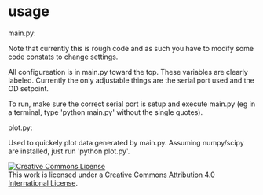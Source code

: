 usage
=====

main.py:

Note that currently this is rough code and as such you have to modify some code constats to change settings.

All configureation is in main.py toward the top.  These variables are clearly labeled.  Currently the only adjustable things are the serial port used and the OD setpoint.

To run, make sure the correct serial port is setup and execute main.py (eg in a terminal, type 'python main.py' without the single quotes).



plot.py:

Used to quickely plot data generated by main.py.  Assuming numpy/scipy are installed, just run 'python plot.py'.

<a rel="license" href="http://creativecommons.org/licenses/by/4.0/"><img alt="Creative Commons License" style="border-width:0" src="https://i.creativecommons.org/l/by/4.0/88x31.png" /></a><br />This work is licensed under a <a rel="license" href="http://creativecommons.org/licenses/by/4.0/">Creative Commons Attribution 4.0 International License</a>.
